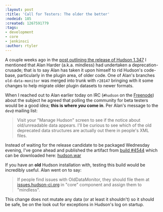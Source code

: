 ```yaml
---
:layout: post
:title: 'Call for Testers: The older the better'
:nodeid: 185
:created: 1267591779
:tags:
- development
- core
- jenkinsci
:author: rtyler
---
```

A couple weeks ago in the [post outlining the release of Hudson 1.347](https://jenkins.io/content/hudson-1347-released/) I mentioned that Alan Harder (a.k.a. mindless) had undertaken a deprecation-crusade; that is to say Alan has taken it upon himself to rid Hudson's code-base, particularly in the plugin area, of older code. One of Alan's branches `old-data-monitor` was merged into trunk with `r28147` bringing with it some changes to help migrate older plugin datasets to newer formats. 

When I reached out to Alan earlier today on IRC (`#hudson` on the <a id="aptureLink_C8savgu6dL" href="https://en.wikipedia.org/wiki/Freenode">Freenode</a>) about the subject he agreed that polling the community for beta testers would be a good idea; **this is where *you* come in**. Per Alan's message to the `dev@` mailing list:

> Visit your "Manage Hudson" screen to see if the notice about old/unreadable data appears. I'll be curious to see which of the old deprecated data structures are actually out there in people's XML files.

Instead of waiting for the release candidate to be packaged Wednesday evening, I've gone ahead and published the artifact from [build #4544](https://hudson.glassfish.org/view/Hudson/job/hudson-trunk/4544) which can be downloaded here: [hudson.war](https://web.archive.org/web/*/https://agentdero.cachefly.net/continuousblog/hudson_build4544.war)

If you have an **old** Hudson installation with, testing this build would be incredibly useful. Alan went on to say:

> If people find issues with OldDataMonitor, they should file them at [issues.hudson-ci.org](https://issues.hudson-ci.org) in "core" component and assign them to "mindless".

This change does not mutate any data (or at least it shouldn't) so it should be safe, be on the look out for exceptions in Hudson's log on startup.
